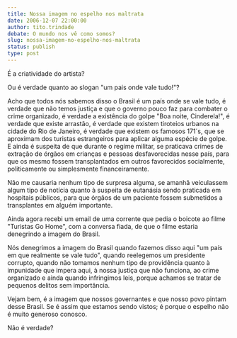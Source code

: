 ```yaml
---
title: Nossa imagem no espelho nos maltrata
date: 2006-12-07 22:00:00
author: tito.trindade
debate: O mundo nos vê como somos?
slug: nossa-imagem-no-espelho-nos-maltrata
status: publish 
type: post
---
```


É a criatividade do artista?  

  

Ou é verdade quanto ao slogan "um pais onde vale tudo!"?   

  

Acho que todos nós sabemos disso o Brasil é um país onde se vale tudo, é verdade que não temos justiça e que o governo pouco faz para combater o crime organizado, é verdade a existência do golpe "Boa noite, Cinderela!", é verdade que existe arrastão, é verdade que existem tiroteios urbanos na cidade do Rio de Janeiro, é verdade que existem os famosos 171´s, que se aproximam dos turistas estrangeiros para aplicar alguma espécie de golpe. E ainda é suspeita de que durante o regime militar, se praticava crimes de extração de órgãos em crianças e pessoas desfavorecidas nesse país, para que os mesmo fossem transplantados em outros favorecidos socialmente, politicamente ou simplesmente financeiramente.   

  

Não me causaria nenhum tipo de surpresa alguma, se amanhã veiculassem algum tipo de notícia quanto à suspeita de eutanásia sendo praticada em hospitais públicos, para que órgãos de um paciente fossem submetidos a transplantes em alguém importante.  

  

Ainda agora recebi um email de uma corrente que pedia o boicote ao filme "Turistas Go Home", com a conversa fiada, de que o filme estaria denegrindo a imagem do Brasil.   

  

Nós denegrimos a imagem do Brasil quando fazemos disso aqui "um país em que realmente se vale tudo", quando reelegemos um presidente corrupto, quando não tomamos nenhum tipo de providência quanto à impunidade que impera aqui, à nossa justiça que não funciona, ao crime organizado e ainda quando infringimos leis, porque achamos se tratar de pequenos delitos sem importância.   

  

Vejam bem, é a imagem que nossos governantes e que nosso povo pintam desse Brasil. Se é assim que estamos sendo vistos; é porque o espelho não é muito generoso conosco.   

  

  

Não é verdade?
